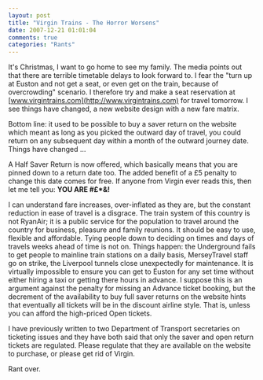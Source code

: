 ```yaml
---
layout: post
title: "Virgin Trains - The Horror Worsens"
date: 2007-12-21 01:01:04
comments: true
categories: "Rants"
---
```


It's Christmas, I want to go home to see my family. The media points out that there are terrible timetable delays to look forward to. I fear the \"turn up at Euston and not get a seat, or even get on the train, because of overcrowding\" scenario. I therefore try and make a seat reservation at [www.virgintrains.com](http://www.virgintrains.com) for travel tomorrow. I see things have changed, a new website design with a new fare matrix.

Bottom line: it used to be possible to buy a saver return on the website which meant as long as you picked the outward day of travel, you could return on any subsequent day within a month of the outward journey date. Things have changed ...

A Half Saver Return is now offered, which basically means that you are pinned down to a return date too. The added benefit of a £5 penalty to change this date comes for free. If anyone from Virgin ever reads this, then let me tell you: **YOU ARE #£*&!**

I can understand fare increases, over-inflated as they are, but the constant reduction in ease of travel is a disgrace. The train system of this country is not RyanAir; it is a public service for the population to travel around the country for business, pleasure and family reunions. It should be easy to use, flexible and affordable. Tying people down to deciding on times and days of travels weeks ahead of time is not on. Things happen: the Underground fails to get people to mainline train stations on a daily basis, MerseyTravel staff go on strike, the Liverpool tunnels close unexpectedly for maintenance. It is virtually impossible to ensure you can get to Euston for any set time without either hiring a taxi or getting there hours in advance. I suppose this is an argument against the penalty for missing an Advance ticket booking, but the decrement of the availability to buy full saver returns on the website hints that eventually all tickets will be in the discount airline style. That is, unless you can afford the high-priced Open tickets.

I have previously written to two Department of Transport secretaries on ticketing issues and they have both said that only the saver and open return tickets are regulated. Please regulate that they are available on the website to purchase, or please get rid of Virgin.

Rant over.